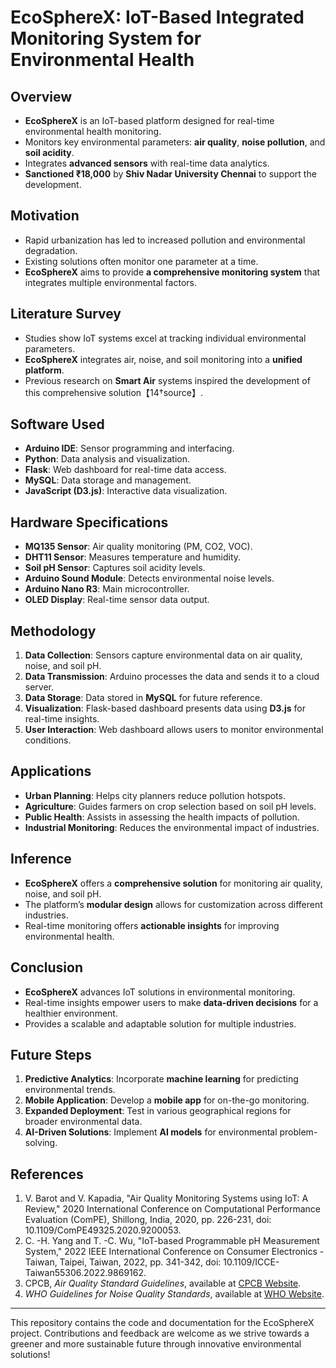 # **EcoSphereX: IoT-Based Integrated Monitoring System for Environmental Health**

## **Overview**
- **EcoSphereX** is an IoT-based platform designed for real-time environmental health monitoring.
- Monitors key environmental parameters: **air quality**, **noise pollution**, and **soil acidity**.
- Integrates **advanced sensors** with real-time data analytics.
- **Sanctioned ₹18,000** by **Shiv Nadar University Chennai** to support the development.
  
## **Motivation**
- Rapid urbanization has led to increased pollution and environmental degradation.
- Existing solutions often monitor one parameter at a time.
- **EcoSphereX** aims to provide **a comprehensive monitoring system** that integrates multiple environmental factors.
  
## **Literature Survey**
- Studies show IoT systems excel at tracking individual environmental parameters.
- **EcoSphereX** integrates air, noise, and soil monitoring into a **unified platform**.
- Previous research on **Smart Air** systems inspired the development of this comprehensive solution【14†source】.

## **Software Used**
- **Arduino IDE**: Sensor programming and interfacing.
- **Python**: Data analysis and visualization.
- **Flask**: Web dashboard for real-time data access.
- **MySQL**: Data storage and management.
- **JavaScript (D3.js)**: Interactive data visualization.

## **Hardware Specifications**
- **MQ135 Sensor**: Air quality monitoring (PM, CO2, VOC).
- **DHT11 Sensor**: Measures temperature and humidity.
- **Soil pH Sensor**: Captures soil acidity levels.
- **Arduino Sound Module**: Detects environmental noise levels.
- **Arduino Nano R3**: Main microcontroller.
- **OLED Display**: Real-time sensor data output.

## **Methodology**
1. **Data Collection**: Sensors capture environmental data on air quality, noise, and soil pH.
2. **Data Transmission**: Arduino processes the data and sends it to a cloud server.
3. **Data Storage**: Data stored in **MySQL** for future reference.
4. **Visualization**: Flask-based dashboard presents data using **D3.js** for real-time insights.
5. **User Interaction**: Web dashboard allows users to monitor environmental conditions.

## **Applications**
- **Urban Planning**: Helps city planners reduce pollution hotspots.
- **Agriculture**: Guides farmers on crop selection based on soil pH levels.
- **Public Health**: Assists in assessing the health impacts of pollution.
- **Industrial Monitoring**: Reduces the environmental impact of industries.

## **Inference**
- **EcoSphereX** offers a **comprehensive solution** for monitoring air quality, noise, and soil pH.
- The platform’s **modular design** allows for customization across different industries.
- Real-time monitoring offers **actionable insights** for improving environmental health.

## **Conclusion**
- **EcoSphereX** advances IoT solutions in environmental monitoring.
- Real-time insights empower users to make **data-driven decisions** for a healthier environment.
- Provides a scalable and adaptable solution for multiple industries.

## **Future Steps**
1. **Predictive Analytics**: Incorporate **machine learning** for predicting environmental trends.
2. **Mobile Application**: Develop a **mobile app** for on-the-go monitoring.
3. **Expanded Deployment**: Test in various geographical regions for broader environmental data.
4. **AI-Driven Solutions**: Implement **AI models** for environmental problem-solving.

## **References**
1. V. Barot and V. Kapadia, "Air Quality Monitoring Systems using IoT: A Review," 2020 International Conference on Computational Performance Evaluation (ComPE), Shillong, India, 2020, pp. 226-231, doi: 10.1109/ComPE49325.2020.9200053.
2. C. -H. Yang and T. -C. Wu, "IoT-based Programmable pH Measurement System," 2022 IEEE International Conference on Consumer Electronics - Taiwan, Taipei, Taiwan, 2022, pp. 341-342, doi: 10.1109/ICCE-Taiwan55306.2022.9869162.
3. CPCB, *Air Quality Standard Guidelines*, available at [CPCB Website](https://cpcb.nic.in/air-quality-standard/).
4. *WHO Guidelines for Noise Quality Standards*, available at [WHO Website](https://cpcb.nic.in/who-guidelines-for-noise-quality/).

---

This repository contains the code and documentation for the EcoSphereX project. Contributions and feedback are welcome as we strive towards a greener and more sustainable future through innovative environmental solutions!
